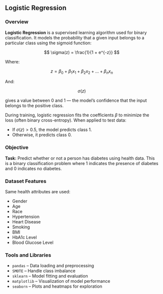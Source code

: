 ## Logistic Regression

### Overview

**Logistic Regression** is a supervised learning algorithm used for binary classification. It models the probability that a given input belongs to a particular class using the sigmoid function:

$$
\sigma(z) = \frac{1}{1 + e^{-z}}
$$

Where:

$$
z = \beta_0 + \beta_1 x_1 + \beta_2 x_2 + \dots + \beta_n x_n
$$

And:

$$
\sigma(z)
$$

gives a value between 0 and 1 — the model’s confidence that the input belongs to the positive class.

During training, logistic regression fits the coefficients $\beta$ to minimize the loss (often binary cross-entropy). When applied to test data:
- If $\sigma(z) > 0.5$, the model predicts class 1.
- Otherwise, it predicts class 0.

### Objective

**Task:** Predict whether or not a person has diabetes using health data. This is a binary classification problem where 1 indicates the presence of diabetes and 0 indicates no diabetes.

### Dataset Features

Same health attributes are used:

- Gender  
- Age  
- Race  
- Hypertension  
- Heart Disease  
- Smoking  
- BMI  
- HbA1c Level  
- Blood Glucose Level  

### Tools and Libraries

- `pandas` – Data loading and preprocessing  
- `SMOTE` – Handle class imbalance  
- `sklearn` – Model fitting and evaluation  
- `matplotlib` – Visualization of model performance  
- `seaborn` – Plots and heatmaps for exploration  
